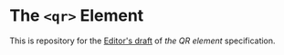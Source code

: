# The ```<qr>``` Element

This is repository for the <a href="http://qr.html5ok.kr">Editor's draft</a> of <cite>the QR element</cite> specification.
